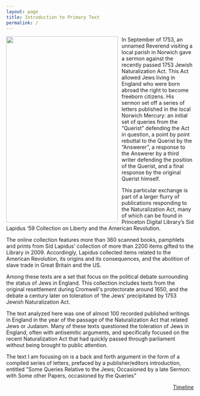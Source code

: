 ```yaml
---
layout: page
title: Introduction to Primary Text
permalink: /
---
```


<img src="https://iiif-cloud.princeton.edu/iiif/2/65%2F15%2F9d%2F65159d3311e847f1a986e57ae4eb9f88%2Fintermediate_file/full/1151,/0/default.jpg" width="300" height="500" style="float:left;margin:0px 10px 5px 0px">

In September of 1753, an unnamed Reverend visiting a local parish in Norwich gave a sermon against the recently passed 1753 Jewish Naturalization Act. This Act allowed Jews living in England who were born abroad the right to become freeborn citizens. His sermon set off a series of letters published in the local Norwich Mercury: an initial set of queries from the “Querist” defending the Act in question, a point by point rebuttal to the Querist by the “Answerer”, a response to the Answerer by a third writer defending the position of the Querist, and a final response by the original Querist himself.

This particular exchange is part of a larger flurry of publications responding to the Naturalization Act, many of which can be found in Princeton Digital Library’s Sid Lapidus ‘59 Collection on Liberty and the American Revolution.

The online collection features more than 360 scanned books, pamphlets and prints from Sid Lapidus’ collection of more than 2200 items gifted to the Library in 2009. Accordingly, Lapidus collected items related to the American Revolution, its origins and its consequences, and the abolition of slave trade in Great Britain and the US.

Among these texts are a set that focus on the political debate surrounding the status of Jews in England. This collection includes texts from the original resettlement during Cromwell's protectorate around 1650, and the debate a century later on toleration of ‘the Jews’ precipitated by 1753 Jewish Naturalization Act.

The text analyzed here was one of almost 100 recorded published writings in England in the year of the passage of the Naturalization Act that related Jews or Judaism. Many of these texts questioned the toleration of Jews in England, often with antisemitic arguments, and specifically focused on the recent Naturalization Act that had quickly passed through parliament without being brought  to public attention.  

The text I am focusing on is a back and forth argument in the form of a compiled series of letters, prefaced by a publisher/editors introduction, entitled "Some Queries Relative to the Jews; Occasioned by a late Sermon: with Some other Papers, occasioned by the Queries"


<div style="text-align: right"> <a href="Timeline">Timeline</a> </div>
